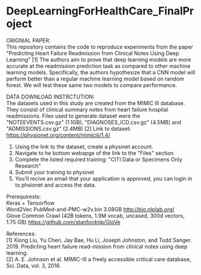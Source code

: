 # DeepLearningForHealthCare_FinalProject

ORIGNIAL PAPER: <br>
This repository contains the code to reproduce experiments from the paper "Predicting Heart Failure Readmission from Clinical Notes Using Deep Learning" [1]
The authors aim to prove that deep learning models are more accurate at the readmission prediction task as compared to other machine learning models. Specifically, the authors hypothesize that a CNN model will perform better than a regular machine learning model based on random forest. We will test these same two models to compare performance.
 
 
DATA DOWNLOAD INSTRCTUTION: <br>
The datasets used in this study are created from the MIMIC III database. They consist of clinical summary notes from heart failure hospital readmissions. Files used to generate dataset were the "NOTEEVENTS.csv.gz" (1.1GB), "DIAGNOSES_ICD.csv.gz" (4.5MB) and "ADMISSIONS.csv.gz" (2.4MB) [2]
Link to dataset: https://physionet.org/content/mimiciii/1.4/
1) Using the link to the dataset, create a physinet account.
2) Navigate to he bottom webapge of the link to the "Files" section
3) Complete the listed required training: "CITI Data or Specimens Only Research"
4) Submit your training to physinet 
5) You'll recive an email that your application is approved, you can login in to phsionet and access the data. 

Prerequirests: <br>
Keras + Tensorflow <br>
Word2Vec PubMed-and-PMC-w2v.bin 3.08GB http://bio.nlplab.org/ <br>
Glove Common Crawl (42B tokens, 1.9M vocab, uncased, 300d vectors, 1.75 GB) https://github.com/stanfordnlp/GloVe <br>

References: <br>
[1] Xiong Liu, Yu Chen, Jay Bae, Hu Li, Joseph Johnston, and Todd Sanger. 2019. Predicting heart failure read-mission from clinical notes using deep learning. <br>
[2] A. E. Johnson et al. MIMIC-III a freely accessible critical care database, Sci. Data, vol. 3, 2016. 
